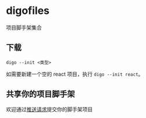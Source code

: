 digofiles
====================================
项目脚手架集合

下载
-----------------------------------
```
digo --init <类型>
```
如需要新建一个空的 react 项目，执行 `digo --init react`。

共享你的项目脚手架
-----------------------------------
欢迎通过[推送请求](https://github.com/digojs/digofiles/pull/new/master)提交你的脚手架项目